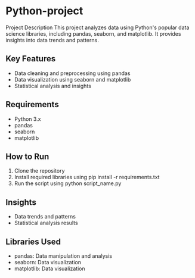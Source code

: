 # Python-project
Project Description
This project analyzes data using Python's popular data science libraries, including pandas, seaborn, and matplotlib. It provides insights into data trends and patterns.

## Key Features
- Data cleaning and preprocessing using pandas
- Data visualization using seaborn and matplotlib
- Statistical analysis and insights

## Requirements
- Python 3.x
- pandas
- seaborn
- matplotlib

## How to Run
1. Clone the repository
2. Install required libraries using pip install -r requirements.txt
3. Run the script using python script_name.py

## Insights
- Data trends and patterns
- Statistical analysis results

## Libraries Used
- pandas: Data manipulation and analysis
- seaborn: Data visualization
- matplotlib: Data visualization

